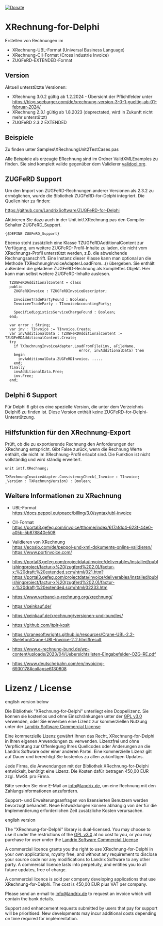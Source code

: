 [![Donate](https://img.shields.io/badge/Donate-PayPal-green.svg)](https://www.paypal.com/cgi-bin/webscr?cmd=_s-xclick&hosted_button_id=5V8N3XFTU495G)

# XRechnung-for-Delphi

Erstellen von Rechnungen im 

- XRechnung-UBL-Format (Universal Business Language)
- XRechnung-CII-Format (Cross Industrie Invoice)
- ZUGFeRD-EXTENDED-Format

## Version

Aktuell unterstützte Versionen:

- XRechnung 3.0.2 gültig ab 1.2.2024 - Übersicht der Pflichtfelder unter https://blog.seeburger.com/de/xrechnung-version-3-0-1-gueltig-ab-01-februar-2024/
- XRechnung 2.3.1 gültig ab 1.8.2023 (deprectated, wird in Zukunft nicht mehr unterstützt)
- ZUGFeRD 2.3.2 EXTENDED

## Beispiele

Zu finden unter Samples\XRechnungUnit2TestCases.pas

Alle Beispiele als erzeugte ERechnung sind im Ordner ValidXMLExamples zu finden. Sie sind komplett valide gegenüber dem Validierer [validool.org](https://validool.org/).

## ZUGFeRD Support

Um den Import von ZUGFeRD-Rechnungen anderer Versionen als 2.3.2 zu ermöglichen, 
wurde die Bibliothek ZUGFeRD-for-Delphi integriert. Die Quellen hier zu finden:

https://github.com/LandrixSoftware/ZUGFeRD-for-Delphi

Aktivieren Sie dazu auch in der Unit intf.XRechnung.pas den Compiler-Schalter ZUGFeRD_Support.

```delphi
{$DEFINE ZUGFeRD_Support}
```
Ebenso steht zusätzlich eine Klasse TZUGFeRDAdditionalContent zur Verfügung, um weitere ZUGFeRD-Profil-Inhalte zu laden, die nicht vom XRechnungs-Profil unterstützt werden, z.B. die abweichende Rechnungsanschrift. Eine Instanz dieser Klasse kann man optional an die Methode TXRechnungInvoiceAdapter.LoadFrom...() übergeben. Sie enthält außerdem die geladene ZUGFeRD-Rechnung als 
komplettes Objekt. Hier kann man selbst weitere ZUGFeRD-Inhalte auslesen.

```delphi
  TZUGFeRDAdditionalContent = class
  public
    ZUGFeRDInvoice : TZUGFeRDInvoiceDescriptor;

    InvoiceeTradePartyFound : Boolean;
    InvoiceeTradeParty : TInvoiceAccountingParty;

    SpecifiedLogisticsServiceChargeFound : Boolean;
  end;

  var error : String;
  var inv : TInvoice := TInvoice.Create;
  var invAdditionalData : TZUGFeRDAdditionalContent := TZUGFeRDAdditionalContent.Create;
  try
    if TXRechnungInvoiceAdapter.LoadFromFile(inv, aFileName,
                                  error, invAdditionalData) then
    begin
      invAdditionalData.ZUGFeRDInvoice. .....
    end;  
  finally
    invAdditionalData.Free;
    inv.Free;
  end;
```

## Delphi 6 Support

Für Delphi 6 gibt es eine spezielle Version, die unter dem Verzeichnis Delphi6 zu finden ist. 
Diese Version enthält keine ZUGFeRD-for-Delphi-Unterstützung.

## Hilfsfunktion für den XRechnung-Export

Prüft, ob die zu exportierende Rechnung den Anforderungen der XRechnung entspricht. Gibt False zurück, wenn die Rechnung Werte enthält, die nicht im XRechnung-Profil erlaubt sind. Die Funktion ist nicht vollständig und wird ständig erweitert.

```delphi
unit intf.XRechnung;

TXRechnungInvoiceAdapter.ConsistencyCheck(_Invoice : TInvoice; _Version : TXRechnungVersion) : Boolean;
```
## Weitere Informationen zu XRechnung

- UBL-Format\
  https://docs.peppol.eu/poacc/billing/3.0/syntax/ubl-invoice

- CII-Format\
  https://portal3.gefeg.com/invoice/tthome/index/617afdc4-623f-44e0-a05b-5b878840e508

- Validieren von XRechnung\
  https://ecosio.com/de/peppol-und-xml-dokumente-online-validieren/ \
  https://www.portinvoice.com/

- https://portal3.gefeg.com/projectdata/invoice/deliverables/installed/publishingproject/factur-x%20(zugferd%202.0)/factur-x;%20draft;%20extended.scm/html/021.htm?https://portal3.gefeg.com/projectdata/invoice/deliverables/installed/publishingproject/factur-x%20(zugferd%202.0)/factur-x;%20draft;%20extended.scm/html/02233.htm

- https://www.verband-e-rechnung.org/xrechnung/

- https://xeinkauf.de/

- https://xeinkauf.de/xrechnung/versionen-und-bundles/

- https://github.com/itplr-kosit

- https://cranesoftwrights.github.io/resources/Crane-UBL-2.2-Skeleton/Crane-UBL-Invoice-2.2.html#result

- https://www.e-rechnung-bund.de/wp-content/uploads/2023/04/Uebersichtslisten-Eingabefelder-OZG-RE.pdf

- https://www.deutschebahn.com/en/invoicing-6930178#collapse6130808

# Lizenz / License

english version below

Die Bibliothek "XRechnung-for-Delphi" unterliegt eine Doppellizenz. Sie können sie kostenlos und
 ohne Einschränkungen unter der [GPL v3.0](https://www.gnu.org/licenses/gpl-3.0.en.html) verwenden, oder Sie erwerben
eine Lizenz zur kommerziellen Nutzung unter der [Landrix Software Commercial License](commercial.license.md)

Eine kommerzielle Lizenz gewährt Ihnen das Recht, XRechnung-for-Delphi 
in Ihren eigenen Anwendungen zu verwenden. Lizenzfrei und ohne Verpflichtung zur 
Offenlegung Ihres Quellcodes oder Änderungen an die Landrix Software oder einer anderen Partei. 
Eine kommerzielle Lizenz gilt auf Dauer und berechtigt Sie kostenlos zu allen zukünftigen Updates.

Jede Firma, die Anwendungen mit der Bibliothek XRechnung-for-Delphi entwickelt, benötigt eine Lizenz.
Die Kosten dafür betragen 450,00 EUR zzgl. MwSt. pro Firma.

Bitte senden Sie eine E-Mail an info@landrix.de, um eine Rechnung mit den Zahlungsinformationen anzufordern.

Support- und Erweiterungsanfragen von lizensierten Benutzern werden bevorzugt behandelt. 
Neue Entwicklungen können abhängig von der für die Implementierung erforderlichen Zeit zusätzliche Kosten verursachen.

english version

The "XRechnung-for-Delphi" library is dual-licensed. You may choose to use it under the restrictions of 
the [GPL v3.0](https://www.gnu.org/licenses/gpl-3.0.en.html) at no cost to you, or you may purchase 
for user under the [Landrix Software Commercial License](./commercial.license.md)

A commercial licence grants you the right to use XRechnung-for-Delphi in your own applications, 
royalty free, and without any requirement to disclose your source code nor any modifications to
Landrix Software to any other party. A commercial licence lasts into perpetuity, and 
entitles you to all future updates, free of charge.

A commercial licence is sold per company developing applications that use XRechnung-for-Delphi. 
The cost is 450,00 EUR plus VAT per company.

Please send an e-mail to info@landrix.de to request an invoice which will contain the bank details.

Support and enhancement requests submitted by users that pay for 
support will be prioritised. New developments may incur additional costs depending on time required for implementation.
